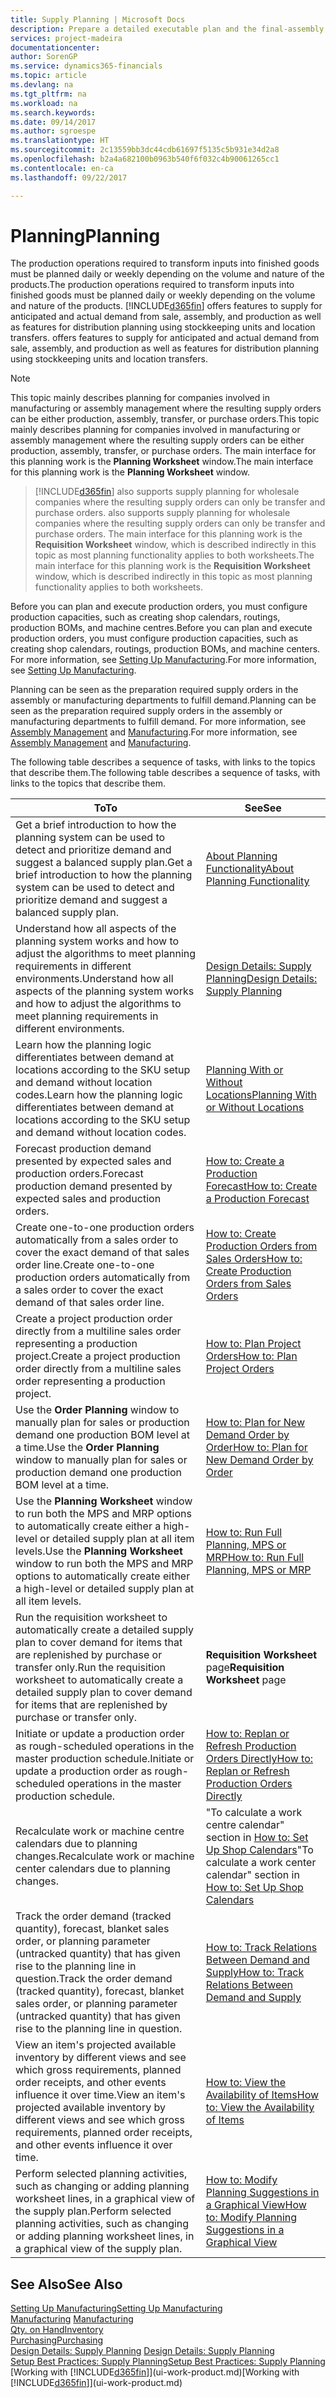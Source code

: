 ```yaml
---
title: Supply Planning | Microsoft Docs
description: Prepare a detailed executable plan and the final-assembly production schedule for sales and production demand.
services: project-madeira
documentationcenter: 
author: SorenGP
ms.service: dynamics365-financials
ms.topic: article
ms.devlang: na
ms.tgt_pltfrm: na
ms.workload: na
ms.search.keywords: 
ms.date: 09/14/2017
ms.author: sgroespe
ms.translationtype: HT
ms.sourcegitcommit: 2c13559bb3dc44cdb61697f5135c5b931e34d2a8
ms.openlocfilehash: b2a4a682100b0963b540f6f032c4b90061265cc1
ms.contentlocale: en-ca
ms.lasthandoff: 09/22/2017

---
```

# <a name="planning"></a><span data-ttu-id="14ba2-103">Planning</span><span class="sxs-lookup"><span data-stu-id="14ba2-103">Planning</span></span>
<span data-ttu-id="14ba2-104">The production operations required to transform inputs into finished goods must be planned daily or weekly depending on the volume and nature of the products.</span><span class="sxs-lookup"><span data-stu-id="14ba2-104">The production operations required to transform inputs into finished goods must be planned daily or weekly depending on the volume and nature of the products.</span></span> [!INCLUDE[d365fin](includes/d365fin_md.md)]<span data-ttu-id="14ba2-105"> offers features to supply for anticipated and actual demand from sale, assembly, and production as well as features for distribution planning using stockkeeping units and location transfers.</span><span class="sxs-lookup"><span data-stu-id="14ba2-105"> offers features to supply for anticipated and actual demand from sale, assembly, and production as well as features for distribution planning using stockkeeping units and location transfers.</span></span>

> [!NOTE]
> <span data-ttu-id="14ba2-106">This topic mainly describes planning for companies involved in manufacturing or assembly management where the resulting supply orders can be either production, assembly, transfer, or purchase orders.</span><span class="sxs-lookup"><span data-stu-id="14ba2-106">This topic mainly describes planning for companies involved in manufacturing or assembly management where the resulting supply orders can be either production, assembly, transfer, or purchase orders.</span></span> <span data-ttu-id="14ba2-107">The main interface for this planning work is the **Planning Worksheet** window.</span><span class="sxs-lookup"><span data-stu-id="14ba2-107">The main interface for this planning work is the **Planning Worksheet** window.</span></span>

> [!INCLUDE[d365fin](includes/d365fin_md.md)]<span data-ttu-id="14ba2-108"> also supports supply planning for wholesale companies where the resulting supply orders can only be transfer and purchase orders.</span><span class="sxs-lookup"><span data-stu-id="14ba2-108"> also supports supply planning for wholesale companies where the resulting supply orders can only be transfer and purchase orders.</span></span> <span data-ttu-id="14ba2-109">The main interface for this planning work is the **Requisition Worksheet** window, which is described indirectly in this topic as most planning functionality applies to both worksheets.</span><span class="sxs-lookup"><span data-stu-id="14ba2-109">The main interface for this planning work is the **Requisition Worksheet** window, which is described indirectly in this topic as most planning functionality applies to both worksheets.</span></span>

<span data-ttu-id="14ba2-110">Before you can plan and execute production orders, you must configure production capacities, such as creating shop calendars, routings, production BOMs, and machine centres.</span><span class="sxs-lookup"><span data-stu-id="14ba2-110">Before you can plan and execute production orders, you must configure production capacities, such as creating shop calendars, routings, production BOMs, and machine centers.</span></span> <span data-ttu-id="14ba2-111">For more information, see [Setting Up Manufacturing](production-configure-production-processes.md).</span><span class="sxs-lookup"><span data-stu-id="14ba2-111">For more information, see [Setting Up Manufacturing](production-configure-production-processes.md).</span></span>

<span data-ttu-id="14ba2-112">Planning can be seen as the preparation required supply orders in the assembly or manufacturing departments to fulfill demand.</span><span class="sxs-lookup"><span data-stu-id="14ba2-112">Planning can be seen as the preparation required supply orders in the assembly or manufacturing departments to fulfill demand.</span></span> <span data-ttu-id="14ba2-113">For more information, see [Assembly Management](assembly-assemble-items.md) and [Manufacturing](production-manage-manufacturing.md).</span><span class="sxs-lookup"><span data-stu-id="14ba2-113">For more information, see [Assembly Management](assembly-assemble-items.md) and [Manufacturing](production-manage-manufacturing.md).</span></span>

<span data-ttu-id="14ba2-114">The following table describes a sequence of tasks, with links to the topics that describe them.</span><span class="sxs-lookup"><span data-stu-id="14ba2-114">The following table describes a sequence of tasks, with links to the topics that describe them.</span></span>   

|<span data-ttu-id="14ba2-115">**To**</span><span class="sxs-lookup"><span data-stu-id="14ba2-115">**To**</span></span>|<span data-ttu-id="14ba2-116">**See**</span><span class="sxs-lookup"><span data-stu-id="14ba2-116">**See**</span></span>|  
|------------|-------------|  
|<span data-ttu-id="14ba2-117">Get a brief introduction to how the planning system can be used to detect and prioritize demand and suggest a balanced supply plan.</span><span class="sxs-lookup"><span data-stu-id="14ba2-117">Get a brief introduction to how the planning system can be used to detect and prioritize demand and suggest a balanced supply plan.</span></span>|[<span data-ttu-id="14ba2-118">About Planning Functionality</span><span class="sxs-lookup"><span data-stu-id="14ba2-118">About Planning Functionality</span></span>](production-about-planning-functionality.md)|
|<span data-ttu-id="14ba2-119">Understand how all aspects of the planning system works and how to adjust the algorithms to meet planning requirements in different environments.</span><span class="sxs-lookup"><span data-stu-id="14ba2-119">Understand how all aspects of the planning system works and how to adjust the algorithms to meet planning requirements in different environments.</span></span>|[<span data-ttu-id="14ba2-120">Design Details: Supply Planning</span><span class="sxs-lookup"><span data-stu-id="14ba2-120">Design Details: Supply Planning</span></span>](design-details-supply-planning.md)|
|<span data-ttu-id="14ba2-121">Learn how the planning logic differentiates between demand at locations according to the SKU setup and demand without location codes.</span><span class="sxs-lookup"><span data-stu-id="14ba2-121">Learn how the planning logic differentiates between demand at locations according to the SKU setup and demand without location codes.</span></span>|[<span data-ttu-id="14ba2-122">Planning With or Without Locations</span><span class="sxs-lookup"><span data-stu-id="14ba2-122">Planning With or Without Locations</span></span>](production-planning-with-without-locations.md)|
|<span data-ttu-id="14ba2-123">Forecast production demand presented by expected sales and production orders.</span><span class="sxs-lookup"><span data-stu-id="14ba2-123">Forecast production demand presented by expected sales and production orders.</span></span>|[<span data-ttu-id="14ba2-124">How to: Create a Production Forecast</span><span class="sxs-lookup"><span data-stu-id="14ba2-124">How to: Create a Production Forecast</span></span>](production-how-to-create-a-forecast.md)|  
|<span data-ttu-id="14ba2-125">Create one-to-one production orders automatically from a sales order to cover the exact demand of that sales order line.</span><span class="sxs-lookup"><span data-stu-id="14ba2-125">Create one-to-one production orders automatically from a sales order to cover the exact demand of that sales order line.</span></span>|[<span data-ttu-id="14ba2-126">How to: Create Production Orders from Sales Orders</span><span class="sxs-lookup"><span data-stu-id="14ba2-126">How to: Create Production Orders from Sales Orders</span></span>](production-how-to-create-production-orders-from-sales-orders.md)|
|<span data-ttu-id="14ba2-127">Create a project production order directly from a multiline sales order representing a production project.</span><span class="sxs-lookup"><span data-stu-id="14ba2-127">Create a project production order directly from a multiline sales order representing a production project.</span></span>|[<span data-ttu-id="14ba2-128">How to: Plan Project Orders</span><span class="sxs-lookup"><span data-stu-id="14ba2-128">How to: Plan Project Orders</span></span>](production-how-to-plan-project-orders.md)|
|<span data-ttu-id="14ba2-129">Use the **Order Planning** window to manually plan for sales or production demand one production BOM level at a time.</span><span class="sxs-lookup"><span data-stu-id="14ba2-129">Use the **Order Planning** window to manually plan for sales or production demand one production BOM level at a time.</span></span>|[<span data-ttu-id="14ba2-130">How to: Plan for New Demand Order by Order</span><span class="sxs-lookup"><span data-stu-id="14ba2-130">How to: Plan for New Demand Order by Order</span></span>](production-how-to-plan-for-new-demand.md)|
|<span data-ttu-id="14ba2-131">Use the **Planning Worksheet** window to run both the MPS and MRP options to automatically create either a high-level or detailed supply plan at all item levels.</span><span class="sxs-lookup"><span data-stu-id="14ba2-131">Use the **Planning Worksheet** window to run both the MPS and MRP options to automatically create either a high-level or detailed supply plan at all item levels.</span></span>|[<span data-ttu-id="14ba2-132">How to: Run Full Planning, MPS or MRP</span><span class="sxs-lookup"><span data-stu-id="14ba2-132">How to: Run Full Planning, MPS or MRP</span></span>](production-how-to-run-mps-and-mrp.md)|
|<span data-ttu-id="14ba2-133">Run the requisition worksheet to automatically create a detailed supply plan to cover demand for items that are replenished by purchase or transfer only.</span><span class="sxs-lookup"><span data-stu-id="14ba2-133">Run the requisition worksheet to automatically create a detailed supply plan to cover demand for items that are replenished by purchase or transfer only.</span></span>|<span data-ttu-id="14ba2-134">**Requisition Worksheet** page</span><span class="sxs-lookup"><span data-stu-id="14ba2-134">**Requisition Worksheet** page</span></span>|  
|<span data-ttu-id="14ba2-135">Initiate or update a production order as rough-scheduled operations in the master production schedule.</span><span class="sxs-lookup"><span data-stu-id="14ba2-135">Initiate or update a production order as rough-scheduled operations in the master production schedule.</span></span>|[<span data-ttu-id="14ba2-136">How to: Replan or Refresh Production Orders Directly</span><span class="sxs-lookup"><span data-stu-id="14ba2-136">How to: Replan or Refresh Production Orders Directly</span></span>](production-how-to-replan-refresh-production-orders.md)|
|<span data-ttu-id="14ba2-137">Recalculate work or machine centre calendars due to planning changes.</span><span class="sxs-lookup"><span data-stu-id="14ba2-137">Recalculate work or machine center calendars due to planning changes.</span></span>|<span data-ttu-id="14ba2-138">"To calculate a work centre calendar" section in [How to: Set Up Shop Calendars](production-how-to-create-work-center-calendars.md)</span><span class="sxs-lookup"><span data-stu-id="14ba2-138">"To calculate a work center calendar" section in [How to: Set Up Shop Calendars](production-how-to-create-work-center-calendars.md)</span></span>|
|<span data-ttu-id="14ba2-139">Track the order demand (tracked quantity), forecast, blanket sales order, or planning parameter (untracked quantity) that has given rise to the planning line in question.</span><span class="sxs-lookup"><span data-stu-id="14ba2-139">Track the order demand (tracked quantity), forecast, blanket sales order, or planning parameter (untracked quantity) that has given rise to the planning line in question.</span></span>|[<span data-ttu-id="14ba2-140">How to: Track Relations Between Demand and Supply</span><span class="sxs-lookup"><span data-stu-id="14ba2-140">How to: Track Relations Between Demand and Supply</span></span>](production-how-track-demand-supply.md)|
|<span data-ttu-id="14ba2-141">View an item's projected available inventory by different views and see which gross requirements, planned order receipts, and other events influence it over time.</span><span class="sxs-lookup"><span data-stu-id="14ba2-141">View an item's projected available inventory by different views and see which gross requirements, planned order receipts, and other events influence it over time.</span></span>|[<span data-ttu-id="14ba2-142">How to: View the Availability of Items</span><span class="sxs-lookup"><span data-stu-id="14ba2-142">How to: View the Availability of Items</span></span>](inventory-how-availability-overview.md)|  
|<span data-ttu-id="14ba2-143">Perform selected planning activities, such as changing or adding planning worksheet lines, in a graphical view of the supply plan.</span><span class="sxs-lookup"><span data-stu-id="14ba2-143">Perform selected planning activities, such as changing or adding planning worksheet lines, in a graphical view of the supply plan.</span></span>|[<span data-ttu-id="14ba2-144">How to: Modify Planning Suggestions in a Graphical View</span><span class="sxs-lookup"><span data-stu-id="14ba2-144">How to: Modify Planning Suggestions in a Graphical View</span></span>](production-how-to-modify-planning-suggestions-in-a-graphical-view.md)|

## <a name="see-also"></a><span data-ttu-id="14ba2-145">See Also</span><span class="sxs-lookup"><span data-stu-id="14ba2-145">See Also</span></span>
[<span data-ttu-id="14ba2-146">Setting Up Manufacturing</span><span class="sxs-lookup"><span data-stu-id="14ba2-146">Setting Up Manufacturing</span></span>](production-configure-production-processes.md)  
<span data-ttu-id="14ba2-147">[Manufacturing](production-manage-manufacturing.md)  </span><span class="sxs-lookup"><span data-stu-id="14ba2-147">[Manufacturing](production-manage-manufacturing.md)  </span></span>  
[<span data-ttu-id="14ba2-148">Qty. on Hand</span><span class="sxs-lookup"><span data-stu-id="14ba2-148">Inventory</span></span>](inventory-manage-inventory.md)  
[<span data-ttu-id="14ba2-149">Purchasing</span><span class="sxs-lookup"><span data-stu-id="14ba2-149">Purchasing</span></span>](purchasing-manage-purchasing.md)  
<span data-ttu-id="14ba2-150">[Design Details: Supply Planning](design-details-supply-planning.md) </span><span class="sxs-lookup"><span data-stu-id="14ba2-150">[Design Details: Supply Planning](design-details-supply-planning.md) </span></span>  
[<span data-ttu-id="14ba2-151">Setup Best Practices: Supply Planning</span><span class="sxs-lookup"><span data-stu-id="14ba2-151">Setup Best Practices: Supply Planning</span></span>](setup-best-practices-supply-planning.md)  
<span data-ttu-id="14ba2-152">[Working with [!INCLUDE[d365fin](includes/d365fin_md.md)]](ui-work-product.md)</span><span class="sxs-lookup"><span data-stu-id="14ba2-152">[Working with [!INCLUDE[d365fin](includes/d365fin_md.md)]](ui-work-product.md)</span></span>

